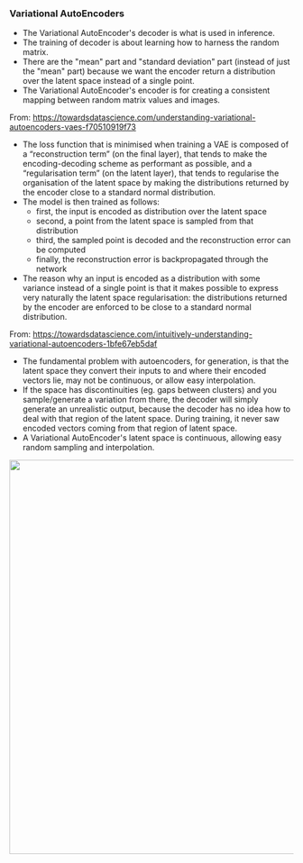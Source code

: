 ### Variational AutoEncoders

- The Variational AutoEncoder's decoder is what is used in inference.
- The training of decoder is about learning how to harness the random matrix.
- There are the "mean" part and "standard deviation" part (instead of just the "mean" part) because we want the encoder return a distribution over the latent space instead of a single point. 
- The Variational AutoEncoder's encoder is for creating a consistent mapping between random matrix values and images.

From: https://towardsdatascience.com/understanding-variational-autoencoders-vaes-f70510919f73

- The loss function that is minimised when training a VAE is composed of a “reconstruction term” (on the final layer), that tends to make the encoding-decoding scheme as performant as possible, and a “regularisation term” (on the latent layer), that tends to regularise the organisation of the latent space by making the distributions returned by the encoder close to a standard normal distribution. 
- The model is then trained as follows:
  - first, the input is encoded as distribution over the latent space
  - second, a point from the latent space is sampled from that distribution
  - third, the sampled point is decoded and the reconstruction error can be computed
  - finally, the reconstruction error is backpropagated through the network
- The reason why an input is encoded as a distribution with some variance instead of a single point is that it makes possible to express very naturally the latent space regularisation: the distributions returned by the encoder are enforced to be close to a standard normal distribution.


From: https://towardsdatascience.com/intuitively-understanding-variational-autoencoders-1bfe67eb5daf

- The fundamental problem with autoencoders, for generation, is that the latent space they convert their inputs to and where their encoded vectors lie, may not be continuous, or allow easy interpolation.
- If the space has discontinuities (eg. gaps between clusters) and you sample/generate a variation from there, the decoder will simply generate an unrealistic output, because the decoder has no idea how to deal with that region of the latent space. During training, it never saw encoded vectors coming from that region of latent space.
- A Variational AutoEncoder's latent space is continuous, allowing easy random sampling and interpolation.

<img src="https://miro.medium.com/max/1400/1*3stEqn8fWIYeeBShlkWAYA.webp" width="700"/>

